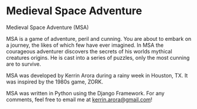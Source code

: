 # Medieval Space Adventure

Medieval Space Adventure (MSA)

MSA is a game of adventure, peril and cunning. 
You are about to embark on a journey, the likes of which few have ever imagined. 
In MSA the courageous adventurer discovers the secrets of his worlds mythical creatures origins. 
He is cast into a series of puzzles, only the most cunning are to survive. 

MSA was developed by Kerrin Arora during a rainy week in Houston, TX. 
It was inspired by the 1980s game, ZORK. 

MSA was written in Python using the Django Framework. 
For any comments, feel free to email me at kerrin.arora@gmail.com!
